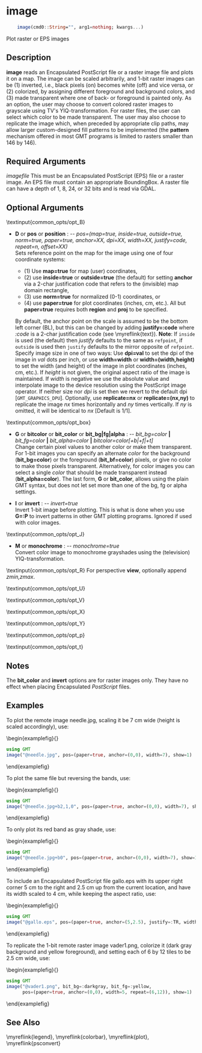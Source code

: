 # image

```julia
    image(cmd0::String="", arg1=nothing; kwargs...)
```

Plot raster or EPS images


Description
-----------

**image** reads an Encapsulated PostScript file or a raster image file and plots it on a map.
The image can be scaled arbitrarily, and 1-bit raster images can be (1) inverted, i.e., black
pixels (on) becomes white (off) and vice versa, or (2) colorized, by assigning different
foreground and background colors, and (3) made transparent where one of back- or foreground
is painted only. As an option, the user may choose to convert colored raster images to grayscale
using TV's YIQ-transformation. For raster files, the user can select which color to be made
transparent. The user may also choose to replicate the image which, when preceded by appropriate
clip paths, may allow larger custom-designed fill patterns to be implemented (the **pattern**
mechanism offered in most GMT programs is limited to rasters smaller than 146 by 146).

Required Arguments
------------------

*imagefile*
    This must be an Encapsulated PostScript (EPS) file or a raster
    image. An EPS file must contain an appropriate BoundingBox. A raster
    file can have a depth of 1, 8, 24, or 32 bits and is read via GDAL.

Optional Arguments
------------------

\textinput{common_opts/opt_B}

- **D** or **pos** or **position** : -- *pos=(map=true, inside=true, outside=true, norm=true, paper=true, anchor=XX, dpi=XX, width=XX, justify=code, repeat=n, offset=XX)*\
    Sets reference point on the map for the image using one of four coordinate systems:
    - (1) Use **map=true** for map (user) coordinates,
    - (2) use **inside=true** or **outside=true** (the default) for setting **anchor** via a 2-char 
      justification code that refers to the (invisible) map domain rectangle,
    - (3) use **norm=true** for normalized (0-1) coordinates, or
    - (4) use **paper=true** for plot coordinates (inches, cm, etc.). All but **paper=true**
      requires both **region** and **proj** to be specified.

    By default, the anchor point on the scale is assumed to be the bottom left corner (BL), but
    this can be changed by adding **justify=:code** where *:code* is a 2-char justification code
    (see \myreflink{text}). **Note**: If `inside` is used (the default) then *justify* defaults
    to the same as `refpoint`, if `outside` is used then `justify` defaults to the mirror opposite
    of `refpoint`. Specify image size in one of two ways: Use **dpi=val** to set the dpi of the
    image in *val* dots per inch, or use **width=width** or **width=(width,height)** to set the width
    (and height) of the image in plot coordinates (inches, cm, etc.). If *height* is not given,
    the original aspect ratio of the image is maintained. If *width* is negative we use the absolute
    value and interpolate image to the device resolution using the PostScript image operator. If
    neither size nor *dpi* is set then we revert to the default dpi [`GMT_GRAPHICS_DPU`]. Optionally,
    use **replicate=nx** or **replicate=(nx,ny)** to replicate the image *nx* times horizontally and
    *ny* times vertically. If *ny* is omitted, it will be identical to *nx* [Default is 1/1].

\textinput{common_opts/opt_box}

- **G** or **bitcolor** or **bit_color** or **bit_bg|fg|alpha** : -- *bit_bg=color* **|** *bit_fg=color* **|** *bit_alpha=color* **|** *bitcolor=color[+b|+f|+t]* \
    Change certain pixel values to another color or make them transparent. For 1-bit images you can
    specify an alternate *color* for the background (**bit_bg=color**) or the foreground (**bit_bf=color**)
    pixels, or give no color to make those pixels transparent. Alternatively, for color images you
    can select a single *color* that should be made transparent instead (**bit_alpha=color**).
    The last form, **G** or **bit_color**, allows using the plain GMT syntax, but does not let
    set more than one of the bg, fg or alpha settings.

- **I** or **invert** : -- *invert=true*\
   Invert 1-bit image before plotting. This is what is done when you use **G=:P** to invert patterns
   in other GMT plotting programs. Ignored if used with color images.

\textinput{common_opts/opt_J}

- **M** or **monochrome** : -- *monochrome=true*\
    Convert color image to monochrome grayshades using the (television) YIQ-transformation.

\textinput{common_opts/opt_R}
For perspective **view**, optionally append *zmin,zmax*.

\textinput{common_opts/opt_U}

\textinput{common_opts/opt_V}

\textinput{common_opts/opt_X}

\textinput{common_opts/opt_Y}

\textinput{common_opts/opt_p}

\textinput{common_opts/opt_t}

Notes
-----

The **bit_color** and **invert** options are for raster images only. They have
no effect when placing Encapsulated *PostScript* files.

Examples
--------

To plot the remote image needle.jpg, scaling it be 7 cm wide (height is scaled accordingly), use:

\begin{examplefig}{}
```julia
using GMT
image("@needle.jpg", pos=(paper=true, anchor=(0,0), width=7), show=1)
```
\end{examplefig}

To plot the same file but reversing the bands, use:

\begin{examplefig}{}
```julia
using GMT
image("@needle.jpg+b2,1,0", pos=(paper=true, anchor=(0,0), width=7), show=1)
```
\end{examplefig}

To only plot its red band as gray shade, use:

\begin{examplefig}{}
```julia
using GMT
image("@needle.jpg+b0", pos=(paper=true, anchor=(0,0), width=7), show=1)
```
\end{examplefig}

To include an Encapsulated PostScript file gallo.eps with its upper right corner 5 cm to the
right and 2.5 cm up from the current location, and have its width scaled to 4 cm, while
keeping the aspect ratio, use:

\begin{examplefig}{}
```julia
using GMT
image("@gallo.eps", pos=(paper=true, anchor=(5,2.5), justify=:TR, width=4), show=1)
```
\end{examplefig}

To replicate the 1-bit remote raster image vader1.png, colorize it (dark gray background and
yellow foreground), and setting each of 6 by 12 tiles to be 2.5 cm wide, use:

\begin{examplefig}{}
```julia
using GMT
image("@vader1.png", bit_bg=:darkgray, bit_fg=:yellow,
      pos=(paper=true, anchor=(0,0), width=5, repeat=(6,12)), show=1)
```
\end{examplefig}

See Also
--------

\myreflink{legend}, \myreflink{colorbar}, \myreflink{plot}, \myreflink{psconvert}
